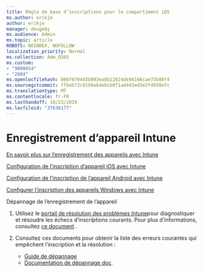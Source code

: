 ```yaml
---
title: Règle de base d’inscriptions pour le compartiment iOS
ms.author: erikje
author: erikje
manager: dougeby
ms.audience: Admin
ms.topic: article
ROBOTS: NOINDEX, NOFOLLOW
localization_priority: Normal
ms.collection: Adm_O365
ms.custom:
- "9000654"
- "2684"
ms.openlocfilehash: 806f6704d3b893ea8b22824de94166cae75b88f4
ms.sourcegitcommit: ffbeb72c9199ab4ebcb0f1ad443ed3e2f4950efc
ms.translationtype: MT
ms.contentlocale: fr-FR
ms.lasthandoff: 10/23/2019
ms.locfileid: "37638177"
---
```

# <a name="intune-device-enrollment"></a>Enregistrement d’appareil Intune

[En savoir plus sur l’enregistrement des appareils avec Intune](https://docs.microsoft.com/intune/enrollment/device-enrollment)

[Configuration de l’inscription d’appareil iOS avec Intune](https://docs.microsoft.com/intune/enrollment/ios-enroll)

[Configuration de l’inscription de l’appareil Android avec Intune](https://docs.microsoft.com/intune/android-enroll)

[Configurer l’inscription des appareils Windows avec Intune](https://docs.microsoft.com/intune/windows-enroll)

Dépannage de l’enregistrement de l’appareil

1. Utilisez le [portail de résolution des problèmes Intune](https://devicemanagement.microsoft.com/#blade/Microsoft_Intune_DeviceSettings/TroubleshootBlade)pour diagnostiquer et résoudre les échecs d’inscriptions courants. Pour plus d’informations, consultez [ce document](https://docs.microsoft.com/intune/help-desk-operators) .

2. Consultez ces documents pour obtenir la liste des erreurs courantes qui empêchent l’inscription et la résolution :
    - [Guide de dépannage](https://support.microsoft.com/help/4469913/troubleshooting-windows-device-enrollment-problems-in-microsoft-intune)
    - [Documentation de dépannage doc](https://docs.microsoft.com/intune/troubleshoot-device-enrollment-in-intune).
